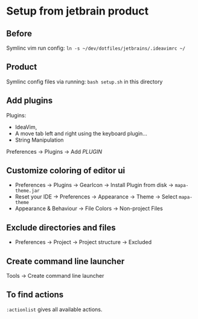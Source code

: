 # Setup from jetbrain product

## Before
Symlinc vim run config:
`ln -s ~/dev/dotfiles/jetbrains/.ideavimrc ~/`

## Product
Symlinc config files via running:
`bash setup.sh` in this directory

## Add plugins 
Plugins:
- IdeaVim, 
- A move tab left and right using the keyboard plugin...
- String Manipulation

Preferences -> Plugins -> Add *PLUGIN*

## Customize coloring of editor ui
* Preferences -> Plugins -> GearIcon -> Install Plugin from disk -> `mapa-theme.jar`
* Reset your IDE -> Preferences -> Appearance -> Theme -> Select `mapa-theme`
* Appearance & Behaviour -> File Colors -> Non-project Files

## Exclude directories and files
* Preferences -> Project -> Project structure -> Excluded

## Create command line launcher
Tools -> Create command line launcher

## To find actions
`:actionlist` gives all available actions.
